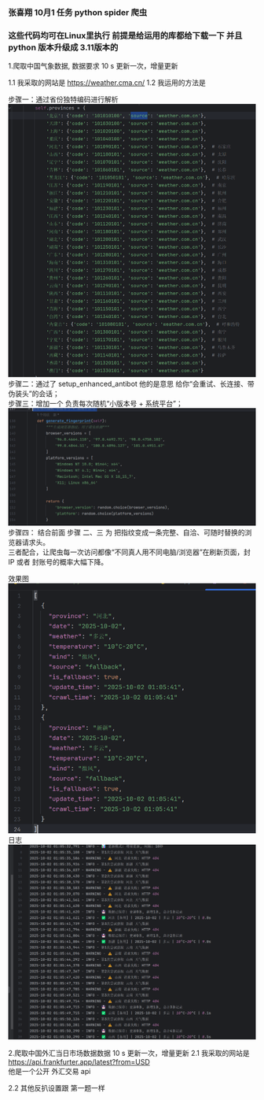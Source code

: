 ### 张喜翔 10月1 任务 python spider 爬⾍

### 这些代码均可在Linux里执行 前提是给运用的库都给下载一下 并且 python 版本升级成 3.11版本的

1.爬取中国⽓象数据, 数据要求 10 s 更新⼀次，增量更新


1.1 我采取的网站是
https://weather.cma.cn/
1.2 我运用的方法是  
  

步骤一：通过省份独特编码进行解析   ![img_1.png](img_1.png) \
步骤二：通过了 setup_enhanced_antibot 他的是意思 给你“会重试、长连接、带伪装头”的会话； \
步骤三：增加一个 负责每次随机“小版本号 + 系统平台”；\
![img_2.png](img_2.png)
步骤四： 结合前面 步骤 二、三 为 把指纹变成一条完整、自洽、可随时替换的浏览器请求头。 \
三者配合，让爬虫每一次访问都像“不同真人用不同电脑/浏览器”在刷新页面，封 IP 或者 封账号的概率大幅下降。

效果图
![img_3.png](img_3.png) \
日志
![img_4.png](img_4.png)


2.爬取中国外汇当⽇市场数据数据 10 s 更新⼀次，增量更新
2.1 我采取的网站是 \
https://api.frankfurter.app/latest?from=USD \
他是一个公开 外汇交易 api

2.2 其他反扒设置跟 第一题一样


        